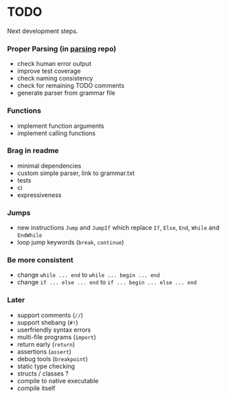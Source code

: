 # TODO

Next development steps.

### Proper Parsing (in [parsing](https://github.com/lk16/parser) repo)
- check human error output
- improve test coverage
- check naming consistency
- check for remaining TODO comments
- generate parser from grammar file

### Functions
- implement function arguments
- implement calling functions

### Brag in readme
- minimal dependencies
- custom simple parser, link to grammar.txt
- tests
- ci
- expressiveness

### Jumps
- new instructions `Jump` and `JumpIf` which replace `If`, `Else`, `End`, `While` and `EndWhile`
- loop jump keywords (`break`, `continue`)

### Be more consistent
- change `while ... end` to `while ... begin ... end`
- change `if ... else ... end` to `if ... begin ... else ... end`

### Later
- support comments (`//`)
- support shebang (`#!`)
- userfriendly syntax errors
- multi-file programs (`import`)
- return early (`return`)
- assertions (`assert`)
- debug tools (`breakpoint`)
- static type checking
- structs / classes ?
- compile to native executable
- compile itself
